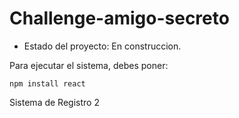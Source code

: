 <h1> Challenge-amigo-secreto</h1>

- Estado del proyecto: En construccion.

Para ejecutar el sistema, debes poner:

```npm install react```

Sistema de Registro 2
